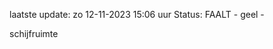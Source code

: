 laatste update: 
zo 12-11-2023 15:06   uur 
Status: FAALT - geel - 
<div class="service Y">schijfruimte</div>
